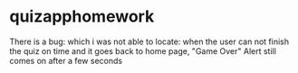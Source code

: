 # quizapphomework

There is a bug: which i was not able to locate: 
    when the user can not finish the quiz on time and it goes back to home page, "Game Over" Alert still comes on after a few seconds
